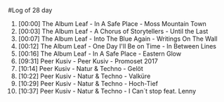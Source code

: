 #Log of 28 day

1. [00:00] The Album Leaf - In A Safe Place - Moss Mountain Town
1. [00:03] The Album Leaf - A Chorus of Storytellers - Until the Last
1. [00:07] The Album Leaf - Into The Blue Again - Writings On The Wall
1. [00:12] The Album Leaf - One Day I'll Be on Time - In Between Lines
1. [00:16] The Album Leaf - In A Safe Place - Eastern Glow
1. [09:31] Peer Kusiv - Peer Kusiv - Promoset 2017
1. [10:14] Peer Kusiv - Natur & Techno - Gelöt
1. [10:22] Peer Kusiv - Natur & Techno - Valküre
1. [10:29] Peer Kusiv - Natur & Techno - Hoch-Tief
1. [10:37] Peer Kusiv - Natur & Techno - I Can´t stop feat. Lenny

